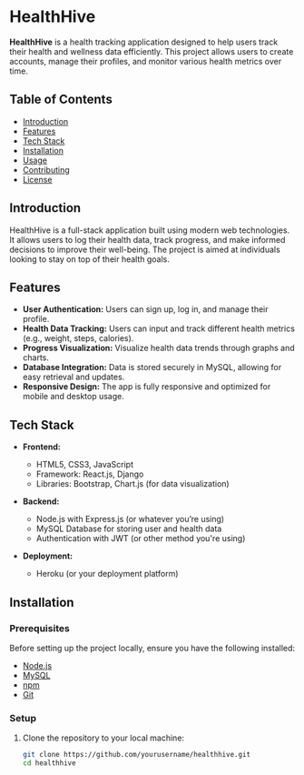 # HealthHive

**HealthHive** is a health tracking application designed to help users track their health and wellness data efficiently. This project allows users to create accounts, manage their profiles, and monitor various health metrics over time.

## Table of Contents
- [Introduction](#introduction)
- [Features](#features)
- [Tech Stack](#tech-stack)
- [Installation](#installation)
- [Usage](#usage)
- [Contributing](#contributing)
- [License](#license)

## Introduction

HealthHive is a full-stack application built using modern web technologies. It allows users to log their health data, track progress, and make informed decisions to improve their well-being. The project is aimed at individuals looking to stay on top of their health goals.

## Features

- **User Authentication:** Users can sign up, log in, and manage their profile.
- **Health Data Tracking:** Users can input and track different health metrics (e.g., weight, steps, calories).
- **Progress Visualization:** Visualize health data trends through graphs and charts.
- **Database Integration:** Data is stored securely in MySQL, allowing for easy retrieval and updates.
- **Responsive Design:** The app is fully responsive and optimized for mobile and desktop usage.

## Tech Stack

- **Frontend:**
  - HTML5, CSS3, JavaScript
  - Framework: React.js, Django
  - Libraries: Bootstrap, Chart.js (for data visualization)
  
- **Backend:**
  - Node.js with Express.js (or whatever you’re using)
  - MySQL Database for storing user and health data
  - Authentication with JWT (or other method you're using)
  
- **Deployment:**
  - Heroku (or your deployment platform)
  
## Installation

### Prerequisites

Before setting up the project locally, ensure you have the following installed:

- [Node.js](https://nodejs.org/)
- [MySQL](https://www.mysql.com/)
- [npm](https://www.npmjs.com/)
- [Git](https://git-scm.com/)

### Setup

1. Clone the repository to your local machine:
   ```bash
   git clone https://github.com/yourusername/healthhive.git
   cd healthhive

